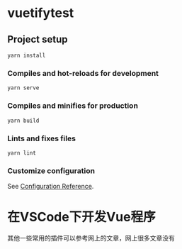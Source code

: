 # vuetifytest

## Project setup
```
yarn install
```

### Compiles and hot-reloads for development
```
yarn serve
```

### Compiles and minifies for production
```
yarn build
```

### Lints and fixes files
```
yarn lint
```

### Customize configuration
See [Configuration Reference](https://cli.vuejs.org/config/).


# 在VSCode下开发Vue程序

其他一些常用的插件可以参考网上的文章，网上很多文章没有